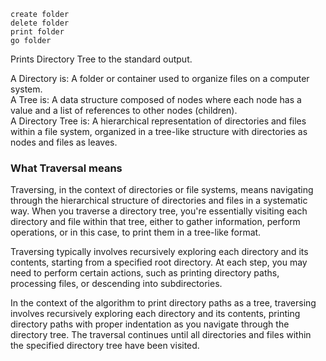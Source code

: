 `create folder`  
`delete folder`  
`print folder`  
`go folder`  

Prints Directory Tree to the standard output.

A Directory is: A folder or container used to organize files on a computer system.  
A Tree is: A data structure composed of nodes where each node has a value and a list of references to other nodes (children).  
A Directory Tree is: A hierarchical representation of directories and files within a file system, organized in a tree-like structure with directories as nodes and files as leaves.  


### What Traversal means
Traversing, in the context of directories or file systems, means navigating through the hierarchical structure of directories and files in a systematic way. When you traverse a directory tree, you're essentially visiting each directory and file within that tree, either to gather information, perform operations, or in this case, to print them in a tree-like format.

Traversing typically involves recursively exploring each directory and its contents, starting from a specified root directory. At each step, you may need to perform certain actions, such as printing directory paths, processing files, or descending into subdirectories.

In the context of the algorithm to print directory paths as a tree, traversing involves recursively exploring each directory and its contents, printing directory paths with proper indentation as you navigate through the directory tree. The traversal continues until all directories and files within the specified directory tree have been visited.









